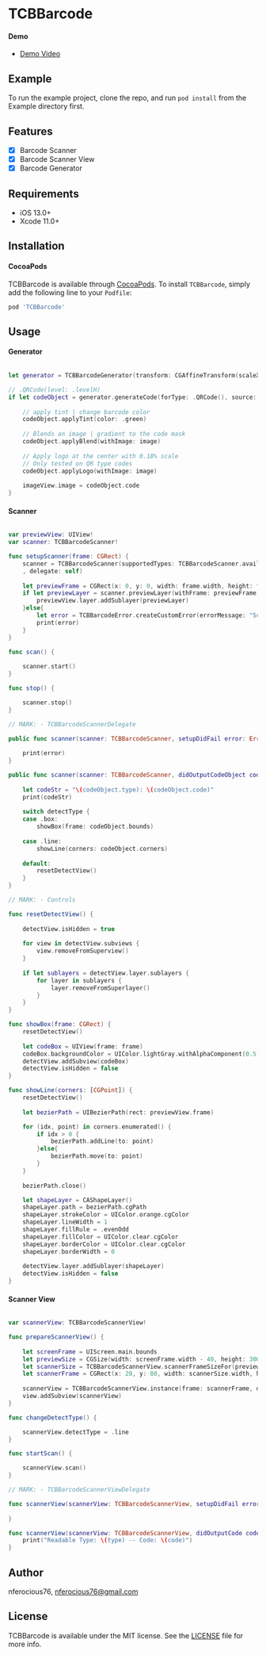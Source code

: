 # TCBBarcode

#### Demo
- [Demo Video](https://youtu.be/HvGyX19VH8Y)

## Example

To run the example project, clone the repo, and run `pod install` from the Example directory first.

## Features

- [x] Barcode Scanner
- [x] Barcode Scanner View
- [x] Barcode Generator

## Requirements

- iOS 13.0+
- Xcode 11.0+

## Installation

#### CocoaPods
TCBBarcode is available through [CocoaPods](https://cocoapods.org). To install `TCBBarcode`, simply add the following line to your `Podfile`:

```ruby
pod 'TCBBarcode'
```
## Usage

#### Generator
```swift

let generator = TCBBarcodeGenerator(transform: CGAffineTransform(scaleX: 10, y: 10))

// .QRCode(level: .levelH)
if let codeObject = generator.generateCode(forType: .QRCode(), source: inputeTxtFld.text!.cleanString) {
 
    // apply tint | change barcode color
    codeObject.applyTint(color: .green)
    
    // Blends an image | gradient to the code mask
    codeObject.applyBlend(withImage: image)
    
    // Apply logo at the center with 0.18% scale
    // Only tested on QR type codes
    codeObject.applyLogo(withImage: image)
    
    imageView.image = codeObject.code
}

```

#### Scanner
```swift

var previewView: UIView!
var scanner: TCBBarcodeScanner!

func setupScanner(frame: CGRect) {
    scanner = TCBBarcodeScanner(supportedTypes: TCBBarcodeScanner.availableTypes, playSoundOnSuccess: true
    , delegate: self)
    
    let previewFrame = CGRect(x: 0, y: 0, width: frame.width, height: frame.height - TCBBarcodeScannerView.codeLblHeight)
    if let previewLayer = scanner.previewLayer(withFrame: previewFrame) {
        previewView.layer.addSublayer(previewLayer)
    }else{
        let error = TCBBarcodeError.createCustomError(errorMessage: "Scanner preview configuration failed")
        print(error)
    }
}

func scan() {
    
    scanner.start()
}

func stop() {

    scanner.stop()
}

// MARK: - TCBBarcodeScannerDelegate

public func scanner(scanner: TCBBarcodeScanner, setupDidFail error: Error) {
    
    print(error)
}

public func scanner(scanner: TCBBarcodeScanner, didOutputCodeObject codeObject: TCBBarcodeScanner.CodeObject) {
    
    let codeStr = "\(codeObject.type): \(codeObject.code)"
    print(codeStr)
    
    switch detectType {
    case .box:
        showBox(frame: codeObject.bounds)
        
    case .line:
        showLine(corners: codeObject.corners)
        
    default:
        resetDetectView()
    }
}

// MARK: - Controls

func resetDetectView() {
    
    detectView.isHidden = true
    
    for view in detectView.subviews {
        view.removeFromSuperview()
    }
    
    if let sublayers = detectView.layer.sublayers {
        for layer in sublayers {
            layer.removeFromSuperlayer()
        }
    }
}

func showBox(frame: CGRect) {
    resetDetectView()
    
    let codeBox = UIView(frame: frame)
    codeBox.backgroundColor = UIColor.lightGray.withAlphaComponent(0.5)
    detectView.addSubview(codeBox)
    detectView.isHidden = false
}

func showLine(corners: [CGPoint]) {
    resetDetectView()
    
    let bezierPath = UIBezierPath(rect: previewView.frame)

    for (idx, point) in corners.enumerated() {
        if idx > 0 {
            bezierPath.addLine(to: point)
        }else{
            bezierPath.move(to: point)
        }
    }
    
    bezierPath.close()

    let shapeLayer = CAShapeLayer()
    shapeLayer.path = bezierPath.cgPath
    shapeLayer.strokeColor = UIColor.orange.cgColor
    shapeLayer.lineWidth = 1
    shapeLayer.fillRule = .evenOdd
    shapeLayer.fillColor = UIColor.clear.cgColor
    shapeLayer.borderColor = UIColor.clear.cgColor
    shapeLayer.borderWidth = 0
    
    detectView.layer.addSublayer(shapeLayer)
    detectView.isHidden = false
}

```

#### Scanner View
```swift

var scannerView: TCBBarcodeScannerView!

func prepareScannerView() {
    
    let screenFrame = UIScreen.main.bounds
    let previewSize = CGSize(width: screenFrame.width - 40, height: 300)
    let scannerSize = TCBBarcodeScannerView.scannerFrameSizeFor(previewFrameSize: previewSize)
    let scannerFrame = CGRect(x: 20, y: 80, width: scannerSize.width, height: scannerSize.height)
    
    scannerView = TCBBarcodeScannerView.instance(frame: scannerFrame, delegate: self)
    view.addSubview(scannerView)
}

func changeDetectType() {

    scannerView.detectType = .line
}

func startScan() {

    scannerView.scan()
}

// MARK: - TCBBarcodeScannerViewDelegate

func scannerView(scannerView: TCBBarcodeScannerView, setupDidFail error: Error) {
    
}

func scannerView(scannerView: TCBBarcodeScannerView, didOutputCode code: String, codeType type: String) {
    print("Readable Type: \(type) -- Code: \(code)")
}

```

## Author

nferocious76, nferocious76@gmail.com

## License

TCBBarcode is available under the MIT license. See the [LICENSE](https://github.com/TheCodingBug/TCBBarcode/blob/master/LICENSE) file for more info.
